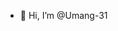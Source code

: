 - 👋 Hi, I’m @Umang-31

<!---
Umang-31/Umang-31 is a ✨ special ✨ repository because its `README.md` (this file) appears on your GitHub profile.
You can click the Preview link to take a look at your changes.
--->
